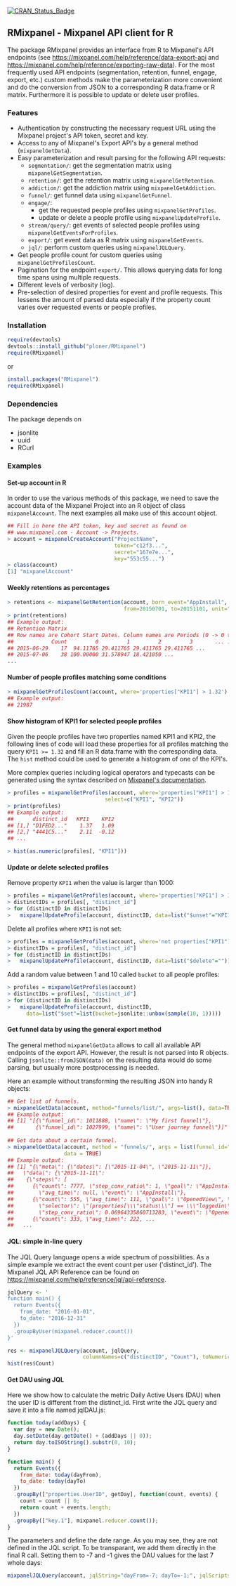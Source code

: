 [![CRAN\_Status\_Badge](http://www.r-pkg.org/badges/version/RMixpanel)](https://cran.r-project.org/package=RMixpanel)

## RMixpanel - Mixpanel API client for R


The package RMixpanel provides an interface from R to Mixpanel's API endpoints 
(see https://mixpanel.com/help/reference/data-export-api and https://mixpanel.com/help/reference/exporting-raw-data). 
For the most frequently used API endpoints (segmentation, retention, funnel, engage, export, etc.) custom methods 
make the parameterization more convenient and do the conversion from JSON to a corresponding R data.frame or R matrix. Furthermore it is possible to update or delete user profiles.

### Features

- Authentication by constructing the necessary request URL using the Mixpanel project's API token, secret and key.
- Access to any of Mixpanel's Export API's by a general method (`mixpanelGetData`).
- Easy parameterization and result parsing for the following API requests:
  - `segmentation/`: get the segmentation matrix using `mixpanelGetSegmentation`. 
  - `retention/`: get the retention matrix using `mixpanelGetRetention`.
  - `addiction/`: get the addiction matrix using `mixpanelGetAddiction`.
  - `funnel/`: get funnel data using `mixpanelGetFunnel`.
  - `engage/`: 
    - get the requested people profiles using `mixpanelGetProfiles`.
    - update or delete a people profile using `mixpanelUpdateProfile`.
  - `stream/query/`: get events of selected people profiles using `mixpanelGetEventsForProfiles`.
  - `export/`: get event data as R matrix using `mixpanelGetEvents`.
  - `jql/`: perform custom queries using `mixpanelJQLQuery`.
- Get people profile count for custom queries using `mixpanelGetProfilesCount`. 
- Pagination for the endpoint `export/`. This allows querying data for long time spans using multiple requests.  
- Different levels of verbosity (log).
- Pre-selection of desired properties for event and profile requests. This lessens the amount of parsed data especially 
if the property count varies over requested events or people profiles. 

### Installation

``` r
require(devtools)
devtools::install_github("ploner/RMixpanel")
require(RMixpanel)
```

or

``` r
install.packages("RMixpanel")
require(RMixpanel)
```

### Dependencies

The package depends on
- jsonlite
- uuid
- RCurl 


### Examples

#### Set-up account in R

In order to use the various methods of this package, we need to save the account data of the Mixpanel Project into an R object of class `mixpanelAccount`. The next examples all make use of this account object. 

``` r
## Fill in here the API token, key and secret as found on 
## www.mixpanel.com - Account -> Projects. 
> account = mixpanelCreateAccount("ProjectName",
                                  token="c12f3...",
                                  secret="167e7e...", 
                                  key="553c55...")
> class(account)
[1] "mixpanelAccount"
```

#### Weekly retentions as percentages

``` r
> retentions <- mixpanelGetRetention(account, born_event="AppInstall", event="WatchedItem", 
                                     from=20150701, to=20151101, unit="week")
> print(retentions)
## Example output:
## Retention Matrix
## Row names are Cohort Start Dates. Column names are Periods (0 -> 0 to 1 units)
##            Count         0         1         2         3       ... ...
## 2015-06-29    17  94.11765 29.411765 29.411765 29.411765 ...
## 2015-07-06    38 100.00000 31.578947 18.421050 ...       
...
```

#### Number of people profiles matching some conditions

``` r
> mixpanelGetProfilesCount(account, where='properties["KPI1"] > 1.32')
## Example output:
## 21987   
```

#### Show histogram of KPI1 for selected people profiles 

Given the people profiles have two properties named KPI1 and KPI2, the following lines of code will load these properties for all profiles matching the query `KPI1 >= 1.32` and fill an R data.frame with the corresponding data. The `hist` method could be used to generate a histogram of one of the KPI's. 

More complex queries including logical operators and typecasts can be generated using the syntax described on [Mixpanel's documentation](https://mixpanel.com/help/reference/data-export-api#segmentation-expressions).

``` r
> profiles = mixpanelGetProfiles(account, where='properties["KPI1"] > 1.32', 
                               select=c("KPI1", "KPI2"))
> print(profiles)
## Example output:
##      distinct_id   KPI1    KPI2  
## [1,] "D1FED2..."    1.37   1.09 
## [2,] "4441C5..."    2.11  -0.12
## ...

> hist(as.numeric(profiles[, "KPI1"]))
```


#### Update or delete selected profiles

Remove property `KPI1` when the value is larger than 1000:
``` r
> profiles = mixpanelGetProfiles(account, where='properties["KPI1"] > 1000')
> distinctIDs = profiles[, "distinct_id"]
> for (distinctID in distinctIDs)
>   mixpanelUpdateProfile(account, distinctID, data=list("$unset"="KPI1"))
```

Delete all profiles where `KPI1` is not set:
``` r
> profiles = mixpanelGetProfiles(account, where='not properties["KPI1"]')
> distinctIDs = profiles[, "distinct_id"]
> for (distinctID in distinctIDs)
>   mixpanelUpdateProfile(account, distinctID, data=list("$delete"=""))
```

Add a random value between 1 and 10 called `bucket` to all people profiles:
``` r
> profiles = mixpanelGetProfiles(account)
> distinctIDs = profiles[, "distinct_id"]
> for (distinctID in distinctIDs)
>   mixpanelUpdateProfile(account, distinctID, 
      data=list("$set"=list(bucket=jsonlite::unbox(sample(10, 1)))))
```


#### Get funnel data by using the general export method

The general method `mixpanelGetData` allows to call all available API endpoints of the export API. However, the result is not parsed into R objects. Calling `jsonlite::fromJSON(data)` on the resulting data would do some parsing, but usually more 
postprocessing is needed. 

Here an example without transforming the resulting JSON into handy R objects:

``` r
## Get list of funnels.
> mixpanelGetData(account, method="funnels/list/", args=list(), data=TRUE)
## Example output:
## [1] "[{\"funnel_id\": 1011888, \"name\": \"My first funnel\"}, 
##       {\"funnel_id\": 1027999, \"name\": \"User journey funnel\"}]"
      
## Get data about a certain funnel.
> mixpanelGetData(account, method = "funnels/", args = list(funnel_id="1027999", unit="week"), 
                  data = TRUE)
## Example output:
## [1] "{\"meta\": {\"dates\": [\"2015-11-04\", \"2015-11-11\"]}, 
##   \"data\": {\"2015-11-11\": 
##    {\"steps\": [
##      {\"count\": 7777, \"step_conv_ratio\": 1, \"goal\": \"AppInstall\", \"overall_conv_ratio\":1, 
##        \"avg_time\": null, \"event\": \"AppInstall\"}, 
##      {\"count\": 555, \"avg_time\": 111, \"goal\": \"OpenedView\", \"overall_conv_ratio\": 0.77, 
##        \"selector\": \"(properties[\\\"status\\\"] == \\\"loggedin\\)\", 
##        \"step_conv_ratio\": 0.06964335860713283, \"event\": \"OpenedView\"}, 
##      {\"count\": 333, \"avg_time\": 222, ...
##   ...
```


#### JQL: simple in-line query 

The JQL Query language opens a wide spectrum of possibilities. As a simple example we extract the event count per user ('distinct_id'). The Mixpanel JQL API Reference can be found on https://mixpanel.com/help/reference/jql/api-reference.   

``` r
jqlQuery <- '
function main() {
  return Events({
    from_date: "2016-01-01",
    to_date: "2016-12-31"
  })
  .groupByUser(mixpanel.reducer.count())
}'

res <- mixpanelJQLQuery(account, jqlQuery,
                        columnNames=c("distinctID", "Count"), toNumeric=2)
hist(res$Count)
```

#### Get DAU using JQL 

Here we show how to calculate the metric Daily Active Users (DAU) when the user ID is different from the distinct_id. First write the JQL query and save it into a file named jqlDAU.js:

``` js
function today(addDays) {
  var day = new Date(); 
  day.setDate(day.getDate() + (addDays || 0));
  return day.toISOString().substr(0, 10);
}

function main() {
  return Events({
    from_date: today(dayFrom),
    to_date: today(dayTo)
  })
  .groupBy(["properties.UserID", getDay], function(count, events) {
    count = count || 0;
    return count + events.length;
  })
  .groupBy(["key.1"], mixpanel.reducer.count());
}
```

The parameters <dayFrom> and <dayTo> define the date range. As you may see, they are not defined in the JQL script. To be transparant, we add them directly in the final R call. Setting them to -7 and -1 gives the DAU values for the last 7 whole days:

``` r
mixpanelJQLQuery(account, jqlString="dayFrom=-7; dayTo=-1;", jqlScripts="jqlDAU.js")
```

